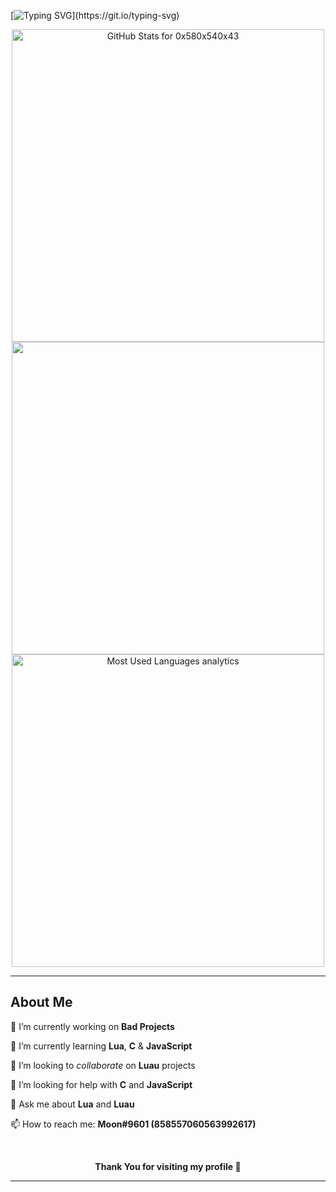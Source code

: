 [![Typing SVG](https://readme-typing-svg.herokuapp.com?duration=6000&color=FF3088F1&lines=Hello%2C+I'm+Moon;Welcome+to+my+GitHub+hellscape;)](https://git.io/typing-svg)

<!-- Github Stats-->
<p align="center">
<img src="https://github-readme-stats.vercel.app/api?username=0x580x540x43&show_icons=true&include_all_commits=true&count_private=true&theme=tokyonight&layout=compact" alt="GitHub Stats for 0x580x540x43" width="500"/>
<img src="https://github-readme-streak-stats.herokuapp.com?user=0x580x540x43&theme=tokyonight" width="500"/>
<img src="https://github-readme-stats.vercel.app/api/top-langs?username=0x580x540x43&show_icons=true&locale=en&layout=compact&theme=tokyonight" alt="Most Used Languages analytics" width="500"/>
</p>

---

<!-- About Me Section -->

## About Me

🔭 I’m currently working on **Bad Projects**

🌱 I’m currently learning **Lua**, **C** & **JavaScript**

👯 I’m looking to _collaborate_ on **Luau** projects

🤔 I’m looking for help with **C** and **JavaScript**

💬 Ask me about **Lua** and **Luau**

📫 How to reach me: **Moon#9601 (858557060563992617)**

<br />
<!-- Contact Section -->

<p align="center"><b>Thank You for visiting my profile 🙏</b></p>

---
